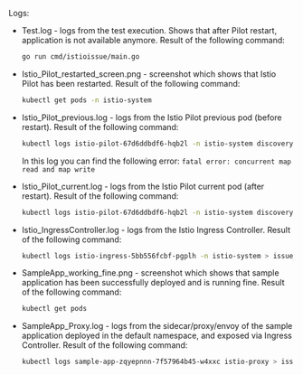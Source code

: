 Logs:

- Test.log - logs from the test execution. Shows that after Pilot restart, application is not available anymore. Result of the following command:

  ```bash
  go run cmd/istioissue/main.go
  ```

- Istio_Pilot_restarted_screen.png - screenshot which shows that Istio Pilot has been restarted. Result of the following command:

  ```bash
  kubectl get pods -n istio-system
  ```

- Istio_Pilot_previous.log - logs from the Istio Pilot previous pod (before restart). Result of the following command: 

  ```bash
  kubectl logs istio-pilot-67d6ddbdf6-hqb2l -n istio-system discovery > issue_logs/Istio_Pilot_current.log
  ```

  In this log you can find the following error: `fatal error: concurrent map read and map write`

- Istio_Pilot_current.log - logs from the Istio Pilot current pod (after restart). Result of the following command: 

  ```bash
  kubectl logs istio-pilot-67d6ddbdf6-hqb2l -n istio-system discovery > issue_logs/Istio_Pilot_current.log
  ```
  
- Istio_IngressController.log - logs from the Istio Ingress Controller. Result of the following command:
  
  ```bash
  kubectl logs istio-ingress-5bb556fcbf-pgplh -n istio-system > issue_logs/Istio_Ingress_Controller.log
  ```

- SampleApp_working_fine.png - screenshot which shows that sample application has been successfully deployed and is running fine. Result of the following command:

  ```bash
  kubectl get pods
  ```

- SampleApp_Proxy.log - logs from the sidecar/proxy/envoy of the sample application deployed in the default namespace, and exposed via Ingress Controller. Result of the following command:

  ```bash
  kubectl logs sample-app-zqyepnnn-7f57964b45-w4xxc istio-proxy > issue_logs/SampleApp_Proxy.log
  ```
